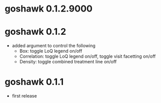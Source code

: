 # goshawk 0.1.2.9000

# goshawk 0.1.2

* added argument to control the following
  * Box: toggle LoQ legend on/off
  * Correlation: toggle LoQ legend on/off, toggle visit facetting on/off
  * Density: toggle combined treatment line on/off

# goshawk 0.1.1

* first release